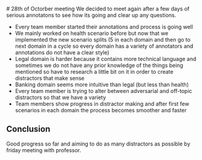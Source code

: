 # 28th of Octorber meeting
We decided to meet again after a few days of serious annotatons to see how its going and clear up any questions. 

- Every team member started their annotations and process is going well
- We mainly worked on health scenario before but now that we implemented the new scenario splits (5 in each domain and then go to next domain in a cycle so every domain has a variety of annotators and annotations do not have a clear style)
- Legal domain is harder because it contains more technical language and sometimes we do not have any prior knowledge of the things being mentioned so have to research a little bit on it in order to create distractors that make sense 
- Banking domain seems more intuitive than legal (but less than health)
- Every team member is trying to alter between adversarial and off-topic distractors so that we have a variety 
- Team members show progress in distractor making and after first few scenarios in each domain the process becomes smoother and faster

## Conclusion
Good progress so far and aiming to do as many distractors as possible by friday meeting with professor.